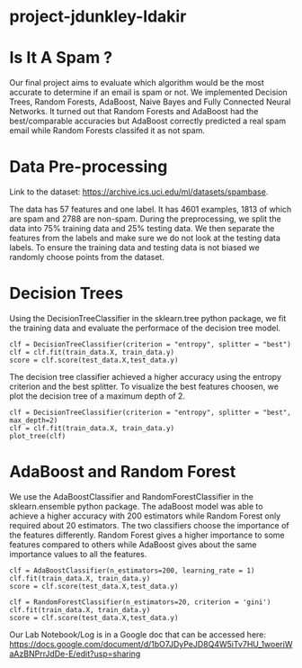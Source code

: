 # project-jdunkley-ldakir

# Is It A Spam ?
Our final project aims to evaluate which algorithm would be the most accurate to determine if an email is spam or not. We implemented Decision Trees, Random Forests, AdaBoost, Naive Bayes and Fully Connected Neural Networks. It turned out that Random Forests and AdaBoost had the best/comparable accuracies but AdaBoost correctly predicted a real spam email while Random Forests classifed it as not spam. 

# Data Pre-processing

Link to the dataset: https://archive.ics.uci.edu/ml/datasets/spambase.

The data has 57 features and one label. It has 4601 examples, 1813 of which are spam and 2788 are non-spam. During the preprocessing, we split the data into 75% training data and 25% testing data. We then separate the features from the labels and make sure we do not look at the testing data labels. To ensure the training data and testing data is not biased we randomly choose points from the dataset.

# Decision Trees
Using the DecisionTreeClassifier in the sklearn.tree python package, we fit the training data and evaluate the performace of the decision tree model.
    
    clf = DecisionTreeClassifier(criterion = "entropy", splitter = "best")
    clf = clf.fit(train_data.X, train_data.y)
    score = clf.score(test_data.X,test_data.y)
    
The decision tree classifier achieved a higher accuracy using the entropy criterion and the best splitter. To visualize the best features choosen, we plot the decision tree of a maximum depth of 2.

    clf = DecisionTreeClassifier(criterion = "entropy", splitter = "best", max_depth=2)
    clf = clf.fit(train_data.X, train_data.y)
    plot_tree(clf)
    
# AdaBoost and Random Forest
We use the AdaBoostClassifier and RandomForestClassifier in the sklearn.ensemble python package. The adaBoost model was able to achieve a higher accuracy with 200 estimators while Random Forest only required about 20 estimators. The two classifiers choose the importance of the features differently. Random Forest gives a higher importance to some features compared to others while AdaBoost gives about the same importance values to all the features.

    clf = AdaBoostClassifier(n_estimators=200, learning_rate = 1)
    clf.fit(train_data.X, train_data.y)
    score = clf.score(test_data.X,test_data.y)

    clf = RandomForestClassifier(n_estimators=20, criterion = 'gini')
    clf.fit(train_data.X, train_data.y)
    score = clf.score(test_data.X,test_data.y)
    
    


    
  
   
    


Our Lab Notebook/Log is in a Google doc that can be accessed here: https://docs.google.com/document/d/1bO7JDyPeJD8Q4W5iTv7HU_1woeriWaAzBNPrrJdDe-E/edit?usp=sharing
